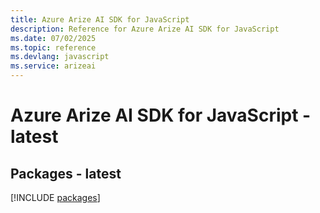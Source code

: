 ```yaml
---
title: Azure Arize AI SDK for JavaScript
description: Reference for Azure Arize AI SDK for JavaScript
ms.date: 07/02/2025
ms.topic: reference
ms.devlang: javascript
ms.service: arizeai
---
```

# Azure Arize AI SDK for JavaScript - latest
## Packages - latest
[!INCLUDE [packages](arize-ai-index.md)]
